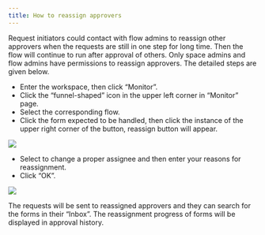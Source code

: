 ```yaml
---
title: How to reassign approvers
---
```


Request initiators could contact with flow admins to reassign other approvers when the requests are still in one step for long time. Then the flow will continue to run after approval of others.
Only space admins and flow admins have permissions to reassign approvers. The detailed steps are given below.

 - Enter the workspace, then click “Monitor”.
 - Click the “funnel-shaped” icon in the upper left corner in “Monitor” page.
 - Select the corresponding flow.
 - Click the form expected to be handled, then click the instance of the upper right corner of the button, reassign button will appear.

 ![](/assets/us/workflow/reassign1.png)
 - Select to change a proper assignee and then enter your reasons for reassignment.
 - Click “OK”.
 
![](/assets/us/workflow/reassign2.png)

The requests will be sent to reassigned approvers and they can search for the forms in their “Inbox”. The reassignment progress of forms will be displayed in approval history.

